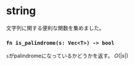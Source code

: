 # string
文字列に関する便利な関数を集めました。

### `fn is_palindrome(s: Vec<T>) -> bool`
`s`がpalindromeになっているかどうかを返す。
$O(|s|)$